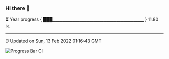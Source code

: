 ### Hi there 👋

⏳ Year progress { ███▁▁▁▁▁▁▁▁▁▁▁▁▁▁▁▁▁▁▁▁▁▁▁▁▁▁▁ } 11.80 %

---

⏰ Updated on Sun, 13 Feb 2022 01:16:43 GMT

![Progress Bar CI](https://github.com/ZhaoGui/ZhaoGui/workflows/Progress%20Bar%20CI/badge.svg)
